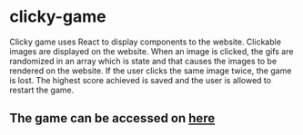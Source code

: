 # clicky-game

Clicky game uses React to display components to the website. Clickable images are displayed on the website. When an image is clicked, the gifs are randomized in an array which is state and that causes the images to be rendered on the website. If the user clicks the same image twice, the game is lost. The highest score achieved is saved and the user is allowed to restart the game.

## The game can be accessed on [here](https://samsonmarikwa.github.io/clicky-game/)
